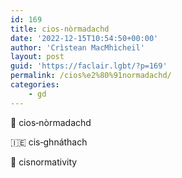 ```yaml
---
id: 169
title: cios‑nòrmadachd
date: '2022-12-15T10:54:50+00:00'
author: 'Crìstean MacMhìcheil'
layout: post
guid: 'https://faclair.lgbt/?p=169'
permalink: /cios%e2%80%91normadachd/
categories:
    - gd
---
```


&#x1f3f4;&#xe0067;&#xe0062;&#xe0073;&#xe0063;&#xe0074;&#xe007f; cios‑nòrmadachd

&#x1f1ee;&#x1f1ea; cis‑ghnáthach

&#x1f3f4;&#xe0067;&#xe0062;&#xe0065;&#xe006e;&#xe0067;&#xe007f; cisnormativity
